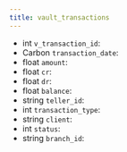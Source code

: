 ```yaml
---
title: vault_transactions  
---
```


- int `v_transaction_id`:
- Carbon `transaction_date`:
- float `amount`:
- float `cr`:
- float `dr`:
- float `balance`:
- string `teller_id`:
- int `transaction_type`:
- string `client`:
- int `status`:
- string `branch_id`:
